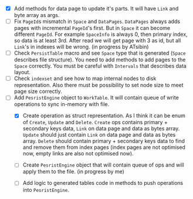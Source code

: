 - [x] Add methods for data page to update it's parts. It will have `Link` and byte array as args.
- [ ] Fix `PageId`s mismatch in `Space` and `DataPages`. `DataPages` always adds pages with incremental `PageId`'s first. But
  in `Space` it can become different `PageId`. For example `SpaceInfo` is always 0, then primary index, so data is at
  least 3rd. After read we will get page with 3 as id, but all `Link`'s in indexes will be wrong. (in progress by ATsibin)
- [ ] Check `PersistTable` macro and see `Space` type that is generated (`Space` describes file structure).
  You need to add methods to add pages to the `Space` correctly. You must be careful with `Intervals` that describes data layout.
- [ ] Check `indexset` and see how to map internal nodes to disk representation. Also there must be possibility to set node size to
meet page size correctly.
- [ ] Add `PesristEngine` object to `WorkTable`. It will contain queue of write operations to sync in-memory with file.
    - [x] Create operation as struct representation. As I think it can be enum of `Create`, `Update` and `Delete`.
      `Create` ops contains primary + secondary keys data, `Link` on data page and data as bytes array. `Update` should just
      contain `Link` on data page and data as bytes array. `Delete` should contain primary + secondary keys data to find and
      remove them from index pages (index pages are not optimised now, empty links are also not optimised now).
    - [ ] Create `PesristEngine` object that will contain queue of ops and will apply them to the file. (in progress by me)
    - [ ] Add logic to generated tables code in methods to push operations into `PesristEngine`.

